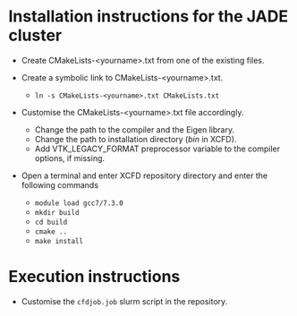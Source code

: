 # Installation instructions for the JADE cluster

* Create CMakeLists-\<yourname\>.txt from one of the existing files.

* Create a symbolic link to CMakeLists-\<yourname\>.txt.
    * `ln -s CMakeLists-<yourname>.txt CMakeLists.txt`

* Customise the CMakeLists-\<yourname\>.txt file accordingly.
  * Change the path to the compiler and the Eigen library.
  * Change the path to installation directory (*bin* in XCFD).
  * Add VTK_LEGACY_FORMAT preprocessor variable to the compiler options, if missing.

* Open a terminal and enter XCFD repository directory and enter the following commands
    * `module load gcc7/7.3.0`
    * `mkdir build`
    * `cd build`
    * `cmake ..`
    * `make install`

# Execution instructions

* Customise the `cfdjob.job` slurm script in the repository.